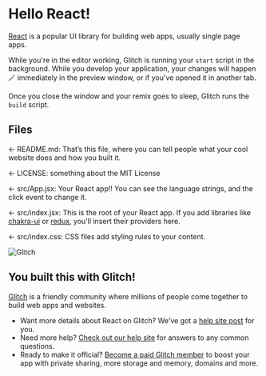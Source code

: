 # Hello React!

[React](https://reactjs.org) is a popular UI library for building web apps, usually single page apps. 

While you're in the editor working, Glitch is running your `start` script in the background. While you develop your application, your changes will happen 🪄 immediately in the preview window, or if you've opened it in another tab. 

Once you close the window and your remix goes to sleep, Glitch runs the `build` script. 

## Files

← README.md: That’s this file, where you can tell people what your cool website does and how you built it.

← LICENSE: something about the MIT License

← src/App.jsx: Your React app!! You can see the language strings, and the click event to change it. 

← src/index.jsx: This is the root of your React app. If you add libraries like [chakra-ui](https://chakra-ui.com) or [redux](https://react-redux.js.org), you'll insert their providers here.

← src/index.css: CSS files add styling rules to your content.


![Glitch](https://cdn.glitch.com/a9975ea6-8949-4bab-addb-8a95021dc2da%2FLogo_Color.svg?v=1602781328576)

## You built this with Glitch!

[Glitch](https://glitch.com) is a friendly community where millions of people come together to build web apps and websites.

- Want more details about React on Glitch? We've got a [help site post](https://help.glitch.com/kb/article/112) for you.
- Need more help? [Check out our help site](https://help.glitch.com/) for answers to any common questions.
- Ready to make it official? [Become a paid Glitch member](https://glitch.com/pricing) to boost your app with private sharing, more storage and memory, domains and more.
